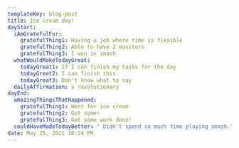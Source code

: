 ```yaml
---
templateKey: blog-post
title: Ice cream day!
dayStart:
  iAmGratefulFor:
    gratefulThing1: Having a job where time is flexible
    gratefulThing2: Able to have 2 monitors
    gratefulThing3: I won in smash
  whatWouldMakeTodayGreat:
    todayGreat1: If I can finish my tasks for the day
    todayGreat2: I can finish this
    todayGreat3: Don't know what to say
  dailyAffirmation: a revolutionary
dayEnd:
  amazingThingsThatHappened:
    gratefulThing1: Went for ice cream
    gratefulThing2: Got some!
    gratefulThing3: Got some work done!
  couldHaveMadeTodayBetter: " Didn't spend so much time playing smash."
date: May 25, 2021 10:24 PM
---
```

